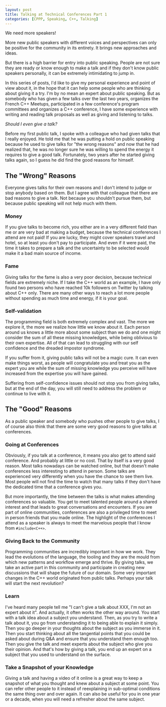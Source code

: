 ```yaml
---
layout: post
title: Talking at Technical Conferences Part 1
categories: [CPPP, Speaking, C++, Talking]
---
```


We need more speakers!

More new public speakers with different voices and perspectives can only be positive for the community in its entirety. It brings new approaches and ideas.

But there is a high barrier for entry into public speaking. People are not sure they are ready or know enough to make a talk and if they don't know public speakers personally, it can be extremely intimidating to jump in.

In this series of posts, I'd like to give my personal experience and point of view about it, in the hope that it can help some people who are thinking about giving it a try. I'm by no mean an expert about public speaking. But as somebody who has given a few talks over the last two years, organizes the French C++ Meetups, participated in a few conference's program committees and organizes a C++ conference, I have some experience with writing and reading talk proposals as well as giving and listening to talks.

*Should I even give a talk?*

Before my first public talk, I spoke with a colleague who had given talks that I really enjoyed. He told me that he was putting a hold on public speaking because he used to give talks for "the wrong reasons" and now that he had realized that, he was no longer sure he was willing to spend the energy it requires to give a good talk. Fortunately, two years after he started giving talks again, so I guess he did find the good reasons for himself.

## The "Wrong" Reasons

Everyone gives talks for their own reasons and I don't intend to judge or stop anybody based on them. But I agree with that colleague that there are bad reasons to give a talk. Not because you shouldn't pursue them, but because public speaking will not help much with them.

### Money

If you give talks to become rich, you either are in a very different field than me or are very bad at making a budget, because the technical conferences I attend are not paid! If you are lucky, they might cover speakers travel and hotel, so at least you don't pay to participate. And even if it were paid, the time it takes to prepare a talk and the uncertainty to be selected would make it a bad main source of income.

### Fame

Giving talks for the fame is also a very poor decision, because technical fields are extremely niche. If I take the C++ world as an example, I have only found two persons who have reached 10k followers on Twitter by talking about C++ only. There are many other ways to reach a lot more people without spending as much time and energy, if it is your goal.

### Self-validation

The programming field is both extremely complex and vast. The more we explore it, the more we realize how little we know about it. Each person around us knows a little more about some subject than we do and one might consider the sum of all these missing knowledges, while being oblivious to their own expertise. All of that can lead to struggling with our self confidence and the dreaded impostor syndrome.

If you suffer from it, giving public talks will not be a magic cure. It can even make things worst, as people will congratulate you and treat you as the expert you are while the sum of missing knowledge you perceive will have increased from the expertise you will have gained.

Suffering from self-confidence issues should not stop you from giving talks, but at the end of the day, you will still need to address the problem or continue to live with it.

## The "Good" Reasons

As a public speaker and somebody who pushes other people to give talks, I of course also think that there are some very good reasons to give talks at conferences.

### Going at Conferences

Obviously, if you talk at a conference, it means you also get to attend said conference. And probably at little or no cost. That by itself is a very good reason. Most talks nowadays can be watched online, but that doesn't make conferences less interesting to attend in person. Some talks are experienced very differently when you have the chance to see them live. Most people will not find the time to watch that many talks if they don't have the dedicated time that a conference gives you.

But more importantly, the time between the talks is what makes attending conferences so valuable. You get to meet talented people around a shared interest and that leads to great conversations and encounters. If you are part of online communities, conferences are also a privileged time to meet in person friends that you made online. The highlight of the conferences I attend as a speaker is always to meet the marvelous people that I know from `#include<C++>`.

### Giving Back to the Community

Programming communities are incredibly important in how we work. They lead the evolutions of the language, the tooling and they are the mould from which new patterns and workflow emerge and thrive.
By giving talks, we take an active part in this community and participate in creating new discussions that will shape the future of our domain. Some very important changes in the C++ world originated from public talks. Perhaps your talk will start the next revolution?

### Learn

I've heard many people tell me "I can't give a talk about XXX, I'm not an expert about it". And actually, it often works the other way around. You start with a talk idea about a subject you understand. Then, as you try to write a talk about it, you go from understanding it to being able to explain it simply. Then you go deeper in your thoughts about the subject as you immerse in it. Then you start thinking about all the tangential points that you could be asked about during Q&A and ensure that you understand them enough too. Then you give the talk and meet experts about the subject who give you their opinion.
And that's how by giving a talk, you end up an expert on a subject that you used to understand on the surface.

### Take a Snapshot of your Knowledge

Giving a talk and having a video of it online is a great way to keep a snapshot of what you thought and knew about a subject at some point. You can refer other people to it instead of reexplaining in sub-optimal conditions the same thing over and over again. It can also be useful for you in one year or a decade, when you will need a refresher about the same subject.
